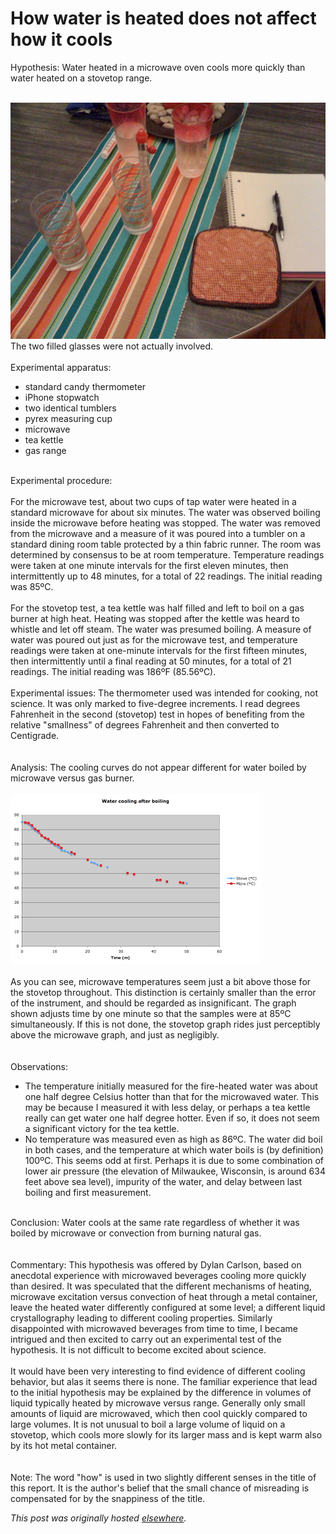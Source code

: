 # How water is heated does not affect how it cools

<div>
<p>Hypothesis: Water heated in a microwave oven cools more quickly than water heated on a stovetop range.</p>
<div><br></div>
<div><a onblur="try {parent.deselectBloggerImageGracefully();} catch(e) {}" href="setup.jpg"><img src="setup.jpg" alt="" id="BLOGGER_PHOTO_ID_5257553404490666738" border="0"></a></div>
<div>
<div>
<span>The two filled glasses were not actually involved.</span><br>
</div>
<br>Experimental apparatus:</div>
<div>
<ul>
<li>standard candy thermometer</li>
<li>iPhone stopwatch</li>
<li>two identical tumblers</li>
<li>pyrex measuring cup</li>
<li>microwave</li>
<li>tea kettle</li>
<li>gas range</li>
</ul>
<br>
</div>
<div><div>Experimental procedure:</div></div>
<div><br></div>
<div>For the microwave test, about two cups of tap water were heated in a standard microwave for about six minutes.  The water was observed boiling inside the microwave before heating was stopped.  The water was removed from the microwave and a measure of it was poured into a tumbler on a standard dining room table protected by a thin fabric runner.  The room was determined by consensus to be at room temperature.  Temperature readings were taken at one minute intervals for the first eleven minutes, then intermittently up to 48 minutes, for a total of 22 readings.  The initial reading was 85&#186;C.</div>
<div><br></div>
<div>For the stovetop test, a tea kettle was half filled and left to boil on a gas burner at high heat.  Heating was stopped after the kettle was heard to whistle and let off steam.  The water was presumed boiling.  A measure of water was poured out just as for the microwave test, and temperature readings were taken at one-minute intervals for the first fifteen minutes, then intermittently until a final reading at 50 minutes, for a total of 21 readings.  The initial reading was 186&#186;F (85.56&#186;C).</div>
<div><br></div>
<div>Experimental issues: The thermometer used was intended for cooking, not science.  It was only marked to five-degree increments.  I read degrees Fahrenheit in the second (stovetop) test in hopes of benefiting from the relative "smallness" of degrees Fahrenheit and then converted to Centigrade.</div>
<div><br></div>
<div><br></div>
<div>Analysis: The cooling curves do not appear different for water boiled by microwave versus gas burner.</div>
<div><br></div>
<div><img src="science.png" alt="" id="BLOGGER_PHOTO_ID_5257514158013883570" border="0"></div>
<div><br></div>
<div>As you can see, microwave temperatures seem just a bit above those for the stovetop throughout.  This distinction is certainly smaller than the error of the instrument, and should be regarded as insignificant.  The graph shown adjusts time by one minute so that the samples were at 85&#186;C simultaneously.  If this is not done, the stovetop graph rides just perceptibly above the microwave graph, and just as negligibly.</div>
<div><br></div>
<div><br></div>
<div>Observations:</div>
<div><ul>
<li>The temperature initially measured for the fire-heated water was about one half degree Celsius hotter than that for the microwaved water.  This may be because I measured it with less delay, or perhaps a tea kettle really can get water one half degree hotter.  Even if so, it does not seem a significant victory for the tea kettle.<br>
</li>
<li>No temperature was measured even as high as 86&#186;C.  The water did boil in both cases, and the temperature at which water boils is (by definition) 100&#186;C.  This seems odd at first.  Perhaps it is due to some combination of lower air pressure (the elevation of Milwaukee, Wisconsin, is around 634 feet above sea level), impurity of the water, and delay between last boiling and first measurement.</li>
</ul></div>
<div><br></div>
<div>Conclusion: Water cools at the same rate regardless of whether it was boiled by microwave or convection from burning natural gas.</div>
<div><br></div>
<div><br></div>
<div>Commentary: This hypothesis was offered by Dylan Carlson, based on anecdotal experience with microwaved beverages cooling more quickly than desired.  It was speculated that the different mechanisms of heating, microwave excitation versus convection of heat through a metal container, leave the heated water differently configured at some level; a different liquid crystallography leading to different cooling properties.  Similarly disappointed with microwaved beverages from time to time, I became intrigued and then excited to carry out an experimental test of the hypothesis.  It is not difficult to become excited about science.</div>
<div>
<br>It would have been very interesting to find evidence of different cooling behavior, but alas it seems there is none.  The familiar experience that lead to the initial hypothesis may be explained by the difference in volumes of liquid typically heated by microwave versus range.  Generally only small amounts of liquid are microwaved, which then cool quickly compared to large volumes.  It is not unusual to boil a large volume of liquid on a stovetop, which cools more slowly for its larger mass and is kept warm also by its hot metal container.<br><br><br>Note: The word "how" is used in two slightly different senses in the title of this report.  It is the author's belief that the small chance of misreading is compensated for by the snappiness of the title.<br>
</div>
</div>


*This post was originally hosted [elsewhere](http://planspace.blogspot.com/2008/10/how-water-is-heated-does-not-affect-how.html).*
